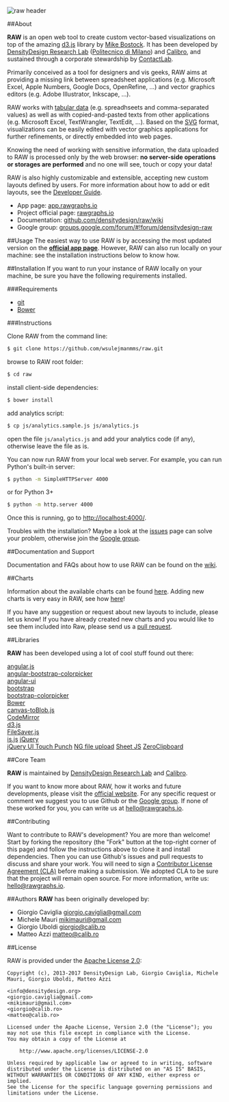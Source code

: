 ![raw header](imgs/raw_header.jpg)

##About

**RAW** is an open web tool to create custom vector-based visualizations on top of the amazing [d3.js](https://github.com/mbostock/d3) library by [Mike Bostock](http://bost.ocks.org/mike/).
It has been developed by [DensityDesign Research Lab](http://www.densitydesign.org/) ([Politecnico di Milano](http://www.polimi.it/)) and [Calibro](http://calib.ro/), and sustained through a corporate stewardship by [ContactLab](http://contactlab.com/it/).

Primarily conceived as a tool for designers and vis geeks, RAW aims at providing a missing link  between spreadsheet applications (e.g. Microsoft Excel, Apple Numbers, Google Docs, OpenRefine, …) and vector graphics editors (e.g. Adobe Illustrator, Inkscape, …).

RAW works with [tabular data](https://en.wikipedia.org/wiki/Table_(information)) (e.g. spreadhseets and comma-separated values) as well as with copied-and-pasted texts from other applications (e.g. Microsoft Excel, TextWrangler, TextEdit, …). Based on the [SVG](http://en.wikipedia.org/wiki/Svg) format, visualizations can be easily edited with vector graphics applications for further refinements, or directly embedded into web pages.

Knowing the need of working with sensitive information, the data uploaded to RAW is processed only by the web browser: **no server-side operations or storages are performed** and no one will see, touch or copy your data!

RAW is also highly customizable and extensible, accepting new custom layouts defined by users. For more information about how to add or edit layouts, see the [Developer Guide](https://github.com/densitydesign/raw/wiki/Developer-Guide).

- App page: [app.rawgraphs.io](http://app.rawgraphs.io)
- Project official page: [rawgraphs.io](http://rawgraphs.io)
- Documentation: [github.com/densitydesign/raw/wiki](https://github.com/densitydesign/raw/wiki)
- Google group: [groups.google.com/forum/#!forum/densitydesign-raw](https://groups.google.com/forum/#!forum/densitydesign-raw)


##Usage
The easiest way to use RAW is by accessing the most updated version on the **[official app page](http://app.rawgraphs.io)**. However, RAW can also run locally on your machine: see the installation instructions below to know how.

##Installation
If you want to run your instance of RAW locally on your machine, be sure you have the following requirements installed.

###Requirements

- [git](http://git-scm.com/book/en/Getting-Started-Installing-Git)
- [Bower](http://bower.io/#installing-bower)

###Instructions

Clone RAW from the command line:

``` sh
$ git clone https://github.com/wsulejmanmms/raw.git
```

browse to RAW root folder:

``` sh
$ cd raw
```

install client-side dependencies:

``` sh
$ bower install
```

add analytics script:

``` sh
$ cp js/analytics.sample.js js/analytics.js
```

open the file ```js/analytics.js``` and add your analytics code (if any), otherwise leave the file as is.

You can now run RAW from your local web server. For example, you can run Python's built-in server:

``` sh
$ python -m SimpleHTTPServer 4000
```

or for Python 3+

``` sh
$ python -m http.server 4000
```

Once this is running, go to [http://localhost:4000/](http://localhost:4000/).

Troubles with the installation? Maybe a look at the [issues](https://github.com/densitydesign/raw/issues) page can solve your problem, otherwise join the [Google group](https://groups.google.com/forum/#!forum/densitydesign-raw).


##Documentation and Support

Documentation and FAQs about how to use RAW can be found on the [wiki](https://github.com/densitydesign/raw/wiki/).

##Charts

Information about the available charts can be found [here](https://github.com/densitydesign/raw/wiki/Available-Charts). Adding new charts is very easy in RAW, see how [here](https://github.com/densitydesign/raw/wiki/Adding-New-Charts)!

If you have any suggestion or request about new layouts to include, please let us know! If you have already created new charts and you would like to see them included into Raw, please send us a [pull request](https://github.com/densitydesign/raw/pulls).

##Libraries

**RAW** has been developed using a lot of cool stuff found out there:

[angular.js](https://github.com/angular/angular.js)  
[angular-bootstrap-colorpicker](https://github.com/buberdds/angular-bootstrap-colorpicker)  
[angular-ui](https://github.com/angular-ui)  
[bootstrap](https://github.com/twbs/bootstrap)  
[bootstrap-colorpicker](http://www.eyecon.ro/bootstrap-colorpicker/)  
[Bower](https://github.com/bower/bower)  
[canvas-toBlob.js](https://github.com/eligrey/canvas-toBlob.js)  
[CodeMirror](https://github.com/marijnh/codemirror)  
[d3.js](https://github.com/mbostock/d3)  
[FileSaver.js](https://github.com/eligrey/FileSaver.js)  
[is.js](http://is.js.org/)
[jQuery](https://github.com/jquery/jquery)  
[jQuery UI Touch Punch](https://github.com/furf/jquery-ui-touch-punch/)
[NG file upload](https://github.com/danialfarid/ng-file-upload)
[Sheet JS](https://github.com/SheetJS)
[ZeroClipboard](https://github.com/zeroclipboard/zeroclipboard)

##Core Team

**RAW** is maintained by [DensityDesign Research Lab](http://www.densitydesign.org/) and [Calibro](http://calib.ro/).

If you want to know more about RAW, how it works and future developments, please visit the [official website](http://rawgraphs.io). For any specific request or comment we suggest you to use Github or the [Google group](https://groups.google.com/forum/#!forum/densitydesign-raw). If none of these worked for you, you can write us at <hello@rawgraphs.io>.

##Contributing

Want to contribute to RAW's development? You are more than welcome! Start by forking the repository (the "Fork" button at the top-right corner of this page) and follow the instructions above to clone it and install dependencies. Then you can use Github's issues and pull requests to discuss and share your work.
You will need to sign a [Contributor License Agreement (CLA)](https://en.wikipedia.org/wiki/Contributor_License_Agreement) before making a submission. We adopted CLA to be sure that the project will remain open source. For more information, write us: <hello@rawgraphs.io>.


##Authors
**RAW** has been originally developed by:

* Giorgio Caviglia <giorgio.caviglia@gmail.com>
* Michele Mauri <mikimauri@gmail.com>
* Giorgio Uboldi <giorgio@calib.ro>
* Matteo Azzi <matteo@calib.ro>

##License

RAW is provided under the [Apache License 2.0](https://github.com/densitydesign/raw/blob/master/LICENSE):

	Copyright (c), 2013-2017 DensityDesign Lab, Giorgio Caviglia, Michele Mauri, Giorgio Uboldi, Matteo Azzi

	<info@densitydesign.org>
	<giorgio.caviglia@gmail.com>
	<mikimauri@gmail.com>
	<giorgio@calib.ro>
	<matteo@calib.ro>

	Licensed under the Apache License, Version 2.0 (the "License"); you may not use this file except in compliance with the License.
	You may obtain a copy of the License at

		http://www.apache.org/licenses/LICENSE-2.0

	Unless required by applicable law or agreed to in writing, software distributed under the License is distributed on an "AS IS" BASIS, WITHOUT WARRANTIES OR CONDITIONS OF ANY KIND, either express or implied.
	See the License for the specific language governing permissions and limitations under the License.
